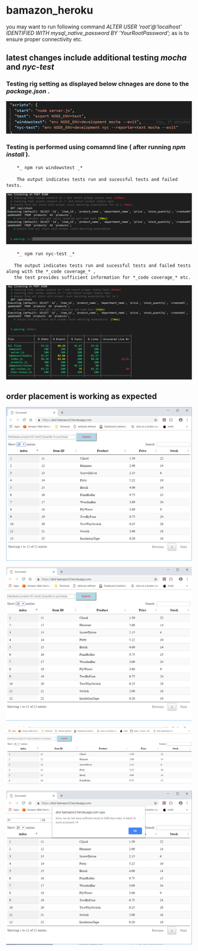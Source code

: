 # bamazon_heroku



you may want to run following command *_ALTER USER 'root'@'localhost' IDENTIFIED WITH mysql_native_password BY 'YourRootPassword';_* as is to ensure proper connectivity etc.

## latest changes include additional testing *_mocha_* and *_nyc-test_* 

### Testing rig setting as displayed below chnages are done to the *_package.json_* .

![Alt text](/screenshots/testing_rig_setup.png?raw=true "testing rig setup")

### Testing is performed using comamnd line ( after running *_npm install_* ).

        *_ npm run windowstest _*

        The output indicates tests run and sucessful tests and failed tests.
        
![Alt text](/screenshots/testing_nocodecoverage.png?raw=true "testing results")

        *_ npm run nyc-test _*
        
       The output indicates tests run and sucessful tests and failed tests along with the *_code coverage_* , 
       the test provides sufficient information for *_code coverage_* etc.

![Alt text](/screenshots/testing.png?raw=true "testing results with code coverage")



## order placement is working as expected 

![Alt text](/screenshots/inventory.png?raw=true "list inventory")

![Alt text](/screenshots/order_placed.png?raw=true "order placed")

![Alt text](/screenshots/stock_updated_after_order.png?raw=true "stock updated after valid order")

![Alt text](/screenshots/cant_process_order.png?raw=true "cant process due to lack of sufficient stock")
